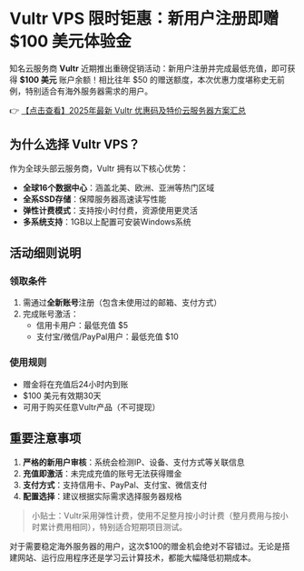 # Vultr VPS 限时钜惠：新用户注册即赠 $100 美元体验金

知名云服务商 **Vultr** 近期推出重磅促销活动：新用户注册并完成最低充值，即可获得 **$100 美元** 账户余额！相比往年 $50 的赠送额度，本次优惠力度堪称史无前例，特别适合有海外服务器需求的用户。

👉 [【点击查看】2025年最新 Vultr 优惠码及特价云服务器方案汇总](https://bit.ly/VuLtr)

## 为什么选择 Vultr VPS？

作为全球头部云服务商，Vultr 拥有以下核心优势：
- **全球16个数据中心**：涵盖北美、欧洲、亚洲等热门区域
- **全系SSD存储**：保障服务器高速读写性能
- **弹性计费模式**：支持按小时付费，资源使用更灵活
- **多系统支持**：1GB以上配置可安装Windows系统

## 活动细则说明

### 领取条件
1. 需通过**全新账号**注册（包含未使用过的邮箱、支付方式）
2. 完成账号激活：
   - 信用卡用户：最低充值 $5
   - 支付宝/微信/PayPal用户：最低充值 $10

### 使用规则
- 赠金将在充值后24小时内到账
- $100 美元有效期30天
- 可用于购买任意Vultr产品（不可提现）

## 重要注意事项
1. **严格的新用户审核**：系统会检测IP、设备、支付方式等关联信息
2. **充值即激活**：未完成充值的账号无法获得赠金
3. **支付方式**：支持信用卡、PayPal、支付宝、微信支付
4. **配置选择**：建议根据实际需求选择服务器规格

> 小贴士：Vultr采用弹性计费，使用不足整月按小时计费（整月费用与按小时累计费用相同），特别适合短期项目测试。

对于需要稳定海外服务器的用户，这次$100的赠金机会绝对不容错过。无论是搭建网站、运行应用程序还是学习云计算技术，都能大幅降低初期成本。